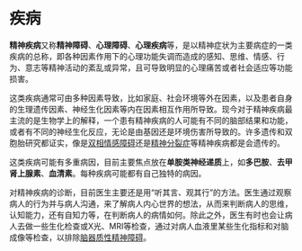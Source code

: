 # 疾病

**精神疾病**又称**精神障碍**、**心理障碍**、**心理疾病**等，是以精神症状为主要病症的一类疾病的总称，即各种因素作用下的心理功能失调而造成的感知、思维、情感、行为、意志等精神活动的紊乱或异常，且可导致明显的心理痛苦或者社会适应等功能损害。

这类疾病通常可由多种因素导致，比如家庭、社会环境等外在因素，以及患者自身的生理遗传因素、神经生化因素等内在因素相互作用所导致。现今对于精神疾病最主流的是生物学上的解释，一个患有精神疾病的人可能有不同的脑部结果和功能，或者有不同的神经生化反应，无论是由基因还是环境伤害所导致的。许多遗传和双胞胎研究都证实，像是[双相情感障碍](./bipolar_disorder.md)还是[精神分裂症](schizophrenia.md)等精神疾病都是会遗传的。

这类疾病可能有多重病因，目前主要焦点放在**单胺类神经递质**上，如**多巴胺**、**去甲肾上腺素**、**血清素**。每种疾病可能都有自己独特的病因。

对精神疾病的诊断，目前医生主要还是用“听其言、观其行”的方法。医生通过观察病人的行为并与病人沟通，来了解病人内心世界的想法，从而来判断病人的思维，认知能力，还有自知力等，在判断病人的病情如何。除此之外，医生有时也会让病人去做一些生化检查或X光、MRI等检查，通过对病人血液里某些生化指标和对脑成像等检查，以排除[脑器质性精神障碍](./brain_organic_mental_disorders.md)。
